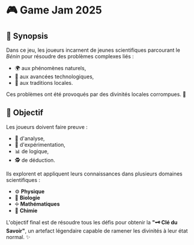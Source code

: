 # 🎮 Game Jam 2025

## 📜 Synopsis

Dans ce jeu, les joueurs incarnent de jeunes scientifiques parcourant le *Bénin* pour résoudre des problèmes complexes liés :

- 🌍 aux phénomènes naturels,
- 🧪 aux avancées technologiques,
- 🏺 aux traditions locales.

Ces problèmes ont été provoqués par des divinités locales corrompues. 👹

## 🎯 Objectif

Les joueurs doivent faire preuve :

- 🧠 d'analyse,
- 🔬 d'expérimentation,
- 📊 de logique,
- 🕵️ de déduction.

Ils explorent et appliquent leurs connaissances dans plusieurs domaines scientifiques :

- ⚙️ **Physique**
- 🧬 **Biologie**
- ➗ **Mathématiques**
- 🧫 **Chimie**

L'objectif final est de résoudre tous les défis pour obtenir la **"🗝️ Clé du Savoir"**, un artefact légendaire capable de ramener les divinités à leur état normal. ✨

